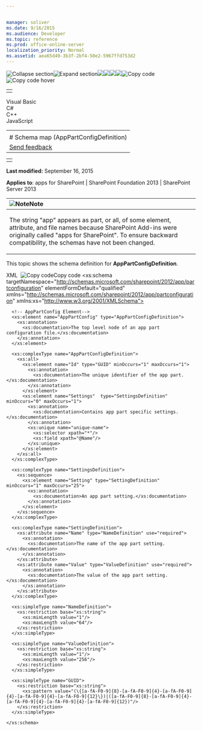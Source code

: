 ```yaml
---


manager: soliver
ms.date: 9/16/2015
ms.audience: Developer
ms.topic: reference
ms.prod: office-online-server
localization_priority: Normal
ms.assetid: aea65d49-3b3f-2bf4-50e2-5967ffd753d2
---
```


![Collapse
section](../icons/collapse_all.gif "Collapse section")![Expand
section](../icons/expand_all.gif "Expand section")![](../icons/collapse_all.gif)![](../icons/expand_all.gif)![](../icons/dropdown.gif)![](../icons/dropdownHover.gif)![Copy
code](../icons/copycode.gif "Copy code")![Copy code
hover](../icons/copycodeHighlight.gif "Copy code hover")
<table>
<tbody>
<tr class="odd">
<td align="left"></td>
</tr>
</tbody>
</table>

Visual Basic  
C\#  
C++  
JavaScript  

<table>
<tbody>
<tr class="odd">
<td align="left"><span id="runningHeaderText"></span></td>
</tr>
<tr class="even">
<td align="left"># Schema map (AppPartConfigDefinition)</td>
</tr>
<tr class="odd">
<td align="left"><span id="headfeedbackarea" class="feedbackhead"><a href="javascript:SubmitFeedback(&#39;docthis@Microsoft.com&#39;,&#39;&#39;,&#39;&#39;,&#39;&#39;,&#39;1.0.18082.1225&#39;,&#39;%0\dThank%20you%20for%20your%20feedback.%20The%20developer%20writing%20teams%20use%20your%20feedback%20to%20improve%20documentation.%20While%20we%20are%20reviewing%20your%20feedback,%20we%20may%20send%20you%20e-mail%20to%20ask%20for%20clarification%20or%20feedback%20on%20a%20solution.%20We%20do%20not%20use%20your%20e-mail%20address%20for%20any%20other%20purpose%20and%20we%20delete%20it%20after%20we%20finish%20our%20review.%0\AFor%20further%20information%20about%20the%20privacy%20policies%20of%20Microsoft,%20please%20see%20http://privacy.microsoft.com/en-us/default.aspx.%0\A%0\d&#39;,&#39;Customer%20feedback&#39;);">Send feedback</a></span></td>
</tr>
</tbody>
</table>

<table>
<colgroup>
<col width="100%" />
</colgroup>
<tbody>
<tr class="odd">
<td align="left"></td>
</tr>
</tbody>
</table>

**Last modified:** September 16, 2015

**Applies to**: apps for SharePoint | SharePoint Foundation 2013 |
SharePoint Server 2013

<table>
<colgroup>
<col width="100%" />
</colgroup>
<thead>
<tr class="header">
<th align="left"><img src="../icons/alert_note.gif" title="Note" alt="Note" /><strong>Note</strong></th>
</tr>
</thead>
<tbody>
<tr class="odd">
<td align="left"><p>The string &quot;app&quot; appears as part, or all, of some element, attribute, and file names because SharePoint Add-ins were originally called &quot;apps for SharePoint&quot;. To ensure backward compatibility, the schemas have not been changed.</p></td>
</tr>
</tbody>
</table>

This topic shows the schema definition for **AppPartConfigDefinition**.

<span codelanguage="xmlLang"></span>
XML 
<span class="copyCode" onclick="CopyCode(this)"
onkeypress="CopyCode_CheckKey(this, event)"
onmouseover="ChangeCopyCodeIcon(this)"
onmouseout="ChangeCopyCodeIcon(this)" tabindex="0">![Copy
code](../icons/copycode.gif "Copy code")Copy code</span>
    <?xml version="1.0" encoding="utf-8"?>
    <xs:schema targetNamespace="http://schemas.microsoft.com/sharepoint/2012/app/partconfiguration"
        elementFormDefault="qualified"
        xmlns="http://schemas.microsoft.com/sharepoint/2012/app/partconfiguration"
        xmlns:xs="http://www.w3.org/2001/XMLSchema">

      <!-- AppPartConfig Element-->
      <xs:element name="AppPartConfig" type="AppPartConfigDefinition">
        <xs:annotation>
          <xs:documentation>The top level node of an app part configuration file.</xs:documentation>
        </xs:annotation>
      </xs:element>

      <xs:complexType name="AppPartConfigDefinition">
        <xs:all>
          <xs:element name="Id" type="GUID" minOccurs="1" maxOccurs="1">
            <xs:annotation>
              <xs:documentation>The unique identifier of the app part.</xs:documentation>
            </xs:annotation>
          </xs:element>
          <xs:element name="Settings"  type="SettingsDefinition" minOccurs="0" maxOccurs="1">
            <xs:annotation>
              <xs:documentation>Contains app part specific settings.</xs:documentation>
            </xs:annotation>
            <xs:unique name="unique-name">
              <xs:selector xpath="*"/>
              <xs:field xpath="@Name"/>
            </xs:unique>
          </xs:element>
        </xs:all>
      </xs:complexType>

      <xs:complexType name="SettingsDefinition">
        <xs:sequence>
          <xs:element name="Setting" type="SettingDefinition" minOccurs="1" maxOccurs="25">
            <xs:annotation>
              <xs:documentation>An app part setting.</xs:documentation>
            </xs:annotation>
          </xs:element>
        </xs:sequence>
      </xs:complexType>

      <xs:complexType name="SettingDefinition">
        <xs:attribute name="Name" type="NameDefinition" use="required">
          <xs:annotation>
            <xs:documentation>The name of the app part setting.</xs:documentation>
          </xs:annotation>
        </xs:attribute>
        <xs:attribute name="Value" type="ValueDefinition" use="required">
          <xs:annotation>
            <xs:documentation>The value of the app part setting.</xs:documentation>
          </xs:annotation>
        </xs:attribute>
      </xs:complexType>

      <xs:simpleType name="NameDefinition">
        <xs:restriction base="xs:string">
          <xs:minLength value="1"/>
          <xs:maxLength value="64"/>
        </xs:restriction>
      </xs:simpleType>

      <xs:simpleType name="ValueDefinition">
        <xs:restriction base="xs:string">
          <xs:minLength value="1"/>
          <xs:maxLength value="256"/>
        </xs:restriction>
      </xs:simpleType>

      <xs:simpleType name="GUID">
        <xs:restriction base="xs:string">
          <xs:pattern value="(\{[a-fA-F0-9]{8}-[a-fA-F0-9]{4}-[a-fA-F0-9]{4}-[a-fA-F0-9]{4}-[a-fA-F0-9]{12}\})|([a-fA-F0-9]{8}-[a-fA-F0-9]{4}-[a-fA-F0-9]{4}-[a-fA-F0-9]{4}-[a-fA-F0-9]{12})"/>
        </xs:restriction>
      </xs:simpleType>

    </xs:schema>








